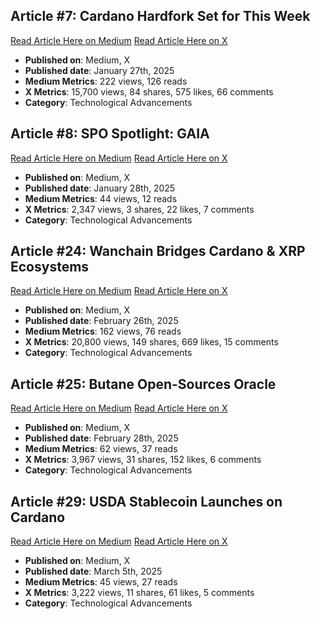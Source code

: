 ## Article #7: Cardano Hardfork Set for This Week
[Read Article Here on Medium](https://medium.com/tap-in-with-taptools/cardano-hardfork-set-for-this-week-8d7f486d492e)
[Read Article Here on X](https://x.com/TapTools/status/1883971006366175241)

- **Published on**: Medium, X
- **Published date**: January 27th, 2025  
- **Medium Metrics**: 222 views, 126 reads
- **X Metrics**: 15,700 views, 84 shares, 575 likes, 66 comments  
- **Category**: Technological Advancements

## Article #8: SPO Spotlight: GAIA
[Read Article Here on Medium](https://medium.com/tap-in-with-taptools/spo-spotlight-gaia-87c578699ee7)
[Read Article Here on X](https://x.com/TapTools/status/1884352941529915609)

- **Published on**: Medium, X
- **Published date**: January 28th, 2025  
- **Medium Metrics**: 44 views, 12 reads
- **X Metrics**: 2,347 views, 3 shares, 22 likes, 7 comments  
- **Category**: Technological Advancements

## Article #24: Wanchain Bridges Cardano & XRP Ecosystems
[Read Article Here on Medium](https://medium.com/tap-in-with-taptools/wanchain-bridges-cardano-xrp-ecosystems-479ddaa6036c)
[Read Article Here on X](https://x.com/TapTools/status/1894849735498076330)

- **Published on**: Medium, X
- **Published date**: February 26th, 2025  
- **Medium Metrics**: 162 views, 76 reads
- **X Metrics**: 20,800 views, 149 shares, 669 likes, 15 comments  
- **Category**: Technological Advancements

## Article #25: Butane Open-Sources Oracle
[Read Article Here on Medium](https://medium.com/tap-in-with-taptools/butane-open-sources-oracle-a05a1507ec6d)
[Read Article Here on X](https://x.com/TapTools/status/1895552223297605651)

- **Published on**: Medium, X
- **Published date**: February 28th, 2025  
- **Medium Metrics**: 62 views, 37 reads
- **X Metrics**: 3,967 views, 31 shares, 152 likes, 6 comments  
- **Category**: Technological Advancements

## Article #29: USDA Stablecoin Launches on Cardano
[Read Article Here on Medium](https://medium.com/tap-in-with-taptools/usda-stablecoin-launches-on-cardano-73c25334195d)
[Read Article Here on X](https://x.com/TapTools/status/1897805474680259073)

- **Published on**: Medium, X
- **Published date**: March 5th, 2025  
- **Medium Metrics**: 45 views, 27 reads
- **X Metrics**: 3,222 views, 11 shares, 61 likes, 5 comments  
- **Category**: Technological Advancements
